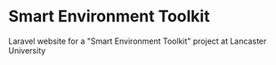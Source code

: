 Smart Environment Toolkit
=========================
Laravel website for a "Smart Environment Toolkit" project at Lancaster University